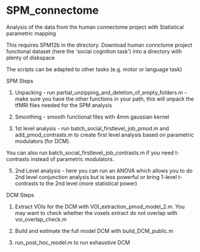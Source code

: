 SPM_connectome
==============

Analysis of the data from the human connectome project with Statistical parametric mapping

This requires SPM12b in the directory.
Download human connctome project functional dataset (here the 'social cognition task') into a directory with plenty of diskspace

The scripts can be adapted to other tasks (e.g. motor or language task)

SPM Steps
1. Unpacking - run partial_unzipping_and_deletion_of_empty_folders.m - make sure you have the other functions in your path, this will unpack the tfMRI files needed for the SPM analysis

3. Smoothing - smooth functional files with 4mm gaussian kernel

4. 1st level analysis - run batch_social_firstlevel_job_pmod.m and add_pmod_contrasts.m to create first level analysis based on parametric modulators (for DCM).

You can also run batch_social_firstlevel_job_contrasts.m if you need t-contrasts instead of parametric modulators. 

5. 2nd Level analysis - here you can run an ANOVA which allows you to do 2nd level conjunction analysis but is less powerful or bring 1-level t-contrasts to the 2nd level (more statistical power)

DCM Steps

1. Extract VOIs for the DCM with VOI_extraction_pmod_model_2.m. You may want to check whether the voxels extract do not overlap with voi_overlap_check.m

2. Build and estimate the full model DCM with build_DCM_public.m

3. run_post_hoc_model.m to run exhaustive DCM